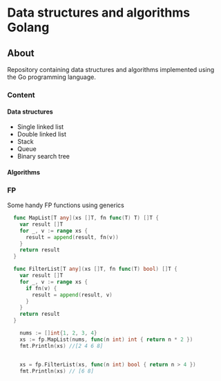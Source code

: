 # Data structures and algorithms Golang

## About
Repository containing data structures and algorithms implemented using the Go programming language.


### Content

#### Data structures

* Single linked list
* Double linked list
* Stack
* Queue
* Binary search tree

#### Algorithms



### FP 
Some handy FP functions using generics

```go
  func MapList[T any](xs []T, fn func(T) T) []T {
    var result []T
    for _, v := range xs {
      result = append(result, fn(v))
    }
    return result
  }

  func FilterList[T any](xs []T, fn func(T) bool) []T {
    var result []T
    for _, v := range xs {
      if fn(v) {
        result = append(result, v)
      }
    }
    return result
  }

    nums := []int{1, 2, 3, 4}
    xs := fp.MapList(nums, func(n int) int { return n * 2 })
    fmt.Println(xs) //[2 4 6 8]


    xs = fp.FilterList(xs, func(n int) bool { return n > 4 })
    fmt.Println(xs) // [6 8]
```